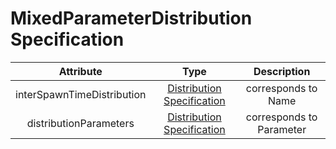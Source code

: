 # MixedParameterDistribution Specification

<!---
@author Aleksandar Ivanov(ivanov0@hm.edu)
-->

| Attribute | Type | Description |
|:---------:|:----:|:-----------:|
interSpawnTimeDistribution | [Distribution Specification](./distribution-specification.md) | corresponds to Name
distributionParameters | [Distribution Specification](./distribution-specification.md) | corresponds to Parameter
